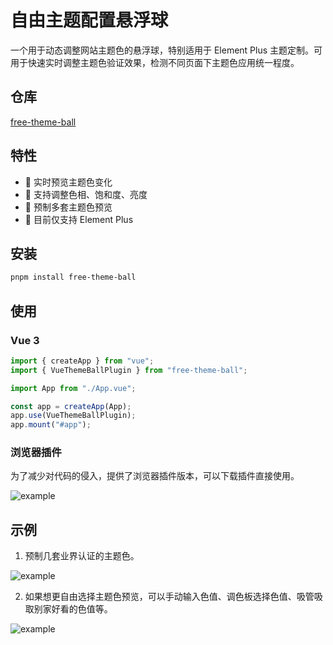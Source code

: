 # 自由主题配置悬浮球

一个用于动态调整网站主题色的悬浮球，特别适用于 Element Plus 主题定制。可用于快速实时调整主题色验证效果，检测不同页面下主题色应用统一程度。

## 仓库

[free-theme-ball](https://github.com/ThinkMars/company/packages/free-theme-ball)

## 特性

- 🎨 实时预览主题色变化
- 🔄 支持调整色相、饱和度、亮度
- 💫 预制多套主题色预览
- 🎯 目前仅支持 Element Plus

## 安装

```bash
pnpm install free-theme-ball
```

## 使用

### Vue 3

```ts
import { createApp } from "vue";
import { VueThemeBallPlugin } from "free-theme-ball";

import App from "./App.vue";

const app = createApp(App);
app.use(VueThemeBallPlugin);
app.mount("#app");
```

### 浏览器插件

为了减少对代码的侵入，提供了浏览器插件版本，可以下载插件直接使用。

![example](/free-theme-extension.png)

## 示例

1. 预制几套业界认证的主题色。

![example](/free-theme-ball.png)

2. 如果想更自由选择主题色预览，可以手动输入色值、调色板选择色值、吸管吸取别家好看的色值等。

![example](/free-theme-ball2.png)
